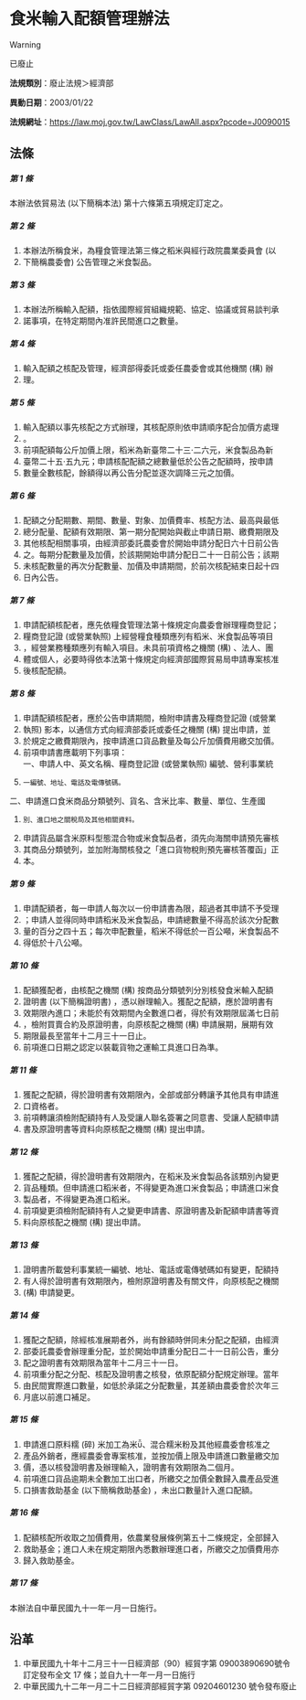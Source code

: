 # 食米輸入配額管理辦法


> [!WARNING]
> 已廢止


**法規類別**：廢止法規＞經濟部

**異動日期**：2003/01/22  

**法規網址**：https://law.moj.gov.tw/LawClass/LawAll.aspx?pcode=J0090015



## 法條
##### 第 1 條
本辦法依貿易法 (以下簡稱本法) 第十六條第五項規定訂定之。

##### 第 2 條
1. 本辦法所稱食米，為糧食管理法第三條之稻米與經行政院農業委員會 (以
1. 下簡稱農委會) 公告管理之米食製品。

##### 第 3 條
1. 本辦法所稱輸入配額，指依國際經貿組織規範、協定、協議或貿易談判承
1. 諾事項，在特定期間內准許民間進口之數量。

##### 第 4 條
1. 輸入配額之核配及管理，經濟部得委託或委任農委會或其他機關 (構) 辦
1. 理。

##### 第 5 條
1. 輸入配額以事先核配之方式辦理，其核配原則依申請順序配合加價方處理
1. 。
1. 前項配額每公斤加價上限，稻米為新臺幣二十三‧二六元，米食製品為新
1. 臺幣二十五‧五九元；申請核配配額之總數量低於公告之配額時，按申請
1. 數量全數核配，餘額得以再公告分配並逐次調降三元之加價。

##### 第 6 條
1. 配額之分配期數、期間、數量、對象、加價費率、核配方法、最高與最低
1. 總分配量、配額有效期限、第一期分配開始與截止申請日期、繳費期限及
1. 其他核配相關事項，由經濟部委託農委會於開始申請分配日六十日前公告
1. 之。每期分配數量及加價，於該期開始申請分配日二十一日前公告；該期
1. 未核配數量的再次分配數量、加價及申請期間，於前次核配結束日起十四
1. 日內公告。

##### 第 7 條
1. 申請配額核配者，應先依糧食管理法第十條規定向農委會辦理糧商登記；
1. 糧商登記證 (或營業執照) 上經營糧食種類應列有稻米、米食製品等項目
1. ，經營業務種類應列有輸入項目。未具前項資格之機關 (構) 、法人、團
1. 體或個人，必要時得依本法第十條規定向經濟部國際貿易局申請專案核准
1. 後核配配額。

##### 第 8 條
1. 申請配額核配者，應於公告申請期間，檢附申請書及糧商登記證 (或營業
1. 執照) 影本，以通信方式向經濟部委託或委任之機關 (構) 提出申請，並
1. 於規定之繳費期限內，按申請進口貨品數量及每公斤加價費用繳交加價。
1. 前項申請書應載明下列事項：  
一、申請人中、英文名稱、糧商登記證 (或營業執照) 編號、營利事業統
1.     一編號、地址、電話及電傳號碼。  
二、申請進口食米商品分類號列、貨名、含米比率、數量、單位、生產國
1.     別、進口地之關稅局及其他相關資料。
1. 申請貨品屬含米原料型態混合物或米食製品者，須先向海關申請預先審核
1. 其商品分類號列，並加附海關核發之「進口貨物稅則預先審核答覆函」正
1. 本。

##### 第 9 條
1. 申請配額者，每一申請人每次以一份申請書為限，超過者其申請不予受理
1. ；申請人並得同時申請稻米及米食製品，申請總數量不得高於該次分配數
1. 量的百分之四十五；每次申配數量，稻米不得低於一百公噸，米食製品不
1. 得低於十八公噸。

##### 第 10 條
1. 配額獲配者，由核配之機關 (構) 按商品分類號列分別核發食米輸入配額
1. 證明書 (以下簡稱證明書) ，憑以辦理輸入。獲配之配額，應於證明書有
1. 效期限內進口；未能於有效期間內全數進口者，得於有效期限屆滿七日前
1. ，檢附買賣合約及原證明書，向原核配之機關 (構) 申請展期，展期有效
1. 期限最長至當年十二月三十一日止。
1. 前項進口日期之認定以裝載貨物之運輸工具進口日為準。

##### 第 11 條
1. 獲配之配額，得於證明書有效期限內，全部或部分轉讓予其他具有申請進
1. 口資格者。
1. 前項轉讓須檢附配額持有人及受讓人聯名簽署之同意書、受讓人配額申請
1. 書及原證明書等資料向原核配之機關 (構) 提出申請。

##### 第 12 條
1. 獲配之配額，得於證明書有效期限內，在稻米及米食製品各該類別內變更
1. 貨品種類。但申請進口稻米者，不得變更為進口米食製品；申請進口米食
1. 製品者，不得變更為進口稻米。
1. 前項變更須檢附配額持有人之變更申請書、原證明書及新配額申請書等資
1. 料向原核配之機關 (構) 提出申請。

##### 第 13 條
1. 證明書所載營利事業統一編號、地址、電話或電傳號碼如有變更，配額持
1. 有人得於證明書有效期限內，檢附原證明書及有關文件，向原核配之機關
1.  (構) 申請變更。

##### 第 14 條
1. 獲配之配額，除經核准展期者外，尚有餘額時併同未分配之配額，由經濟
1. 部委託農委會辦理重分配，並於開始申請重分配日二十一日前公告，重分
1. 配之證明書有效期限為當年十二月三十一日。
1. 前項重分配之分配、核配及證明書之核發，依原配額分配規定辦理。當年
1. 由民間實際進口數量，如低於承諾之分配數量，其差額由農委會於次年三
1. 月底以前進口補足。

##### 第 15 條
1. 申請進口原料糯 (碎) 米加工為米、混合糯米粉及其他經農委會核准之
1. 產品外銷者，應經農委會專案核准，並按加價上限及申請進口數量繳交加
1. 價，憑以核發證明書及辦理輸入，證明書有效期限為二個月。
1. 前項進口貨品逾期未全數加工出口者，所繳交之加價全數歸入農產品受進
1. 口損害救助基金 (以下簡稱救助基金) ，未出口數量計入進口配額。

##### 第 16 條
1. 配額核配所收取之加價費用，依農業發展條例第五十二條規定，全部歸入
1. 救助基金；進口人未在規定期限內悉數辦理進口者，所繳交之加價費用亦
1. 歸入救助基金。

##### 第 17 條
本辦法自中華民國九十一年一月一日施行。

## 沿革
1. 中華民國九十年十二月三十一日經濟部（90）經貿字第 09003890690號令訂定發布全文 17 條；並自九十一年一月一日施行
1. 中華民國九十二年一月二十二日經濟部經貿字第 09204601230  號令發布廢止
